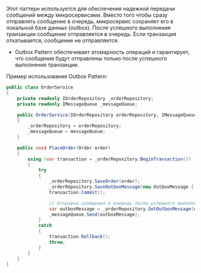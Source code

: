 Этот паттерн используется для обеспечения надежной передачи сообщений между микросервисами. Вместо того чтобы сразу отправлять сообщение в очередь, микросервис сохраняет его в локальной базе данных (outbox). После успешного выполнения транзакции сообщение отправляется в очередь. Если транзакция откатывается, сообщение не отправляется.
- Outbox Pattern обеспечивает атомарность операций и гарантирует, что сообщения будут отправлены только после успешного выполнения транзакции.

Пример использования Outbox Pattern:
```c#
public class OrderService
{
    private readonly IOrderRepository _orderRepository;
    private readonly IMessageQueue _messageQueue;

    public OrderService(IOrderRepository orderRepository, IMessageQueue messageQueue)
    {
        _orderRepository = orderRepository;
        _messageQueue = messageQueue;
    }

    public void PlaceOrder(Order order)
    {
        using (var transaction = _orderRepository.BeginTransaction())
        {
            try
            {
                _orderRepository.SaveOrder(order);
                _orderRepository.SaveOutboxMessage(new OutboxMessage { OrderId = order.Id, Status = "OrderPlaced" });
                transaction.Commit();

                // Отправка сообщения в очередь после успешного выполнения транзакции
                var outboxMessage = _orderRepository.GetOutboxMessage(order.Id);
                _messageQueue.Send(outboxMessage);
            }
            catch
            {
                transaction.Rollback();
                throw;
            }
        }
    }
}

```
